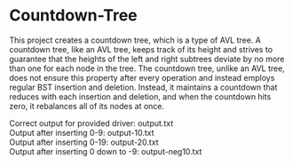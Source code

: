 # Countdown-Tree
This project creates a countdown tree, which is a type of AVL tree. A countdown tree, like an AVL tree, keeps track of its height and strives to guarantee that the heights of the left and right subtrees deviate by no more than one for each node in the tree. The countdown tree, unlike an AVL tree, does not ensure this property after every operation and instead employs regular BST insertion and deletion. Instead, it maintains a countdown that reduces with each insertion and deletion, and when the countdown hits zero, it rebalances all of its nodes at once.

Correct output for provided driver:  output.txt  
Output after inserting 0-9:  output-10.txt  
Output after inserting 0-19:  output-20.txt  
Output after inserting 0 down to -9:  output-neg10.txt  
